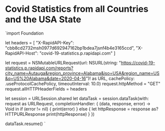 #  Covid Statistics from all Countries and the USA State

`import Foundation

let headers = [
	"X-RapidAPI-Key": "cbb8cd2732msh0977d692947162bp1bdea7jsnf4b4e3165ccd",
	"X-RapidAPI-Host": "covid-19-statistics.p.rapidapi.com"
]

let request = NSMutableURLRequest(url: NSURL(string: "https://covid-19-statistics.p.rapidapi.com/reports?city_name=Autauga&region_province=Alabama&iso=USA&region_name=US&q=US%20Alabama&date=2020-04-16")! as URL, cachePolicy: .useProtocolCachePolicy,  timeoutInterval: 10.0)
request.httpMethod = "GET"
request.allHTTPHeaderFields = headers

let session = URLSession.shared
let dataTask = session.dataTask(with: request as URLRequest, completionHandler: { (data, response, error) -> Void in
	if (error != nil) {
		print(error)
	} else {
		let httpResponse = response as? HTTPURLResponse
		print(httpResponse)
	}
})

dataTask.resume() `


